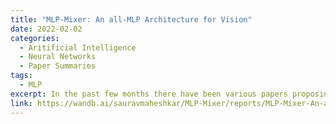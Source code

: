 ```yaml
---
title: "MLP-Mixer: An all-MLP Architecture for Vision"
date: 2022-02-02
categories: 
  - Aritificial Intelligence
  - Neural Networks
  - Paper Summaries
tags:
  - MLP
excerpt: In the past few months there have been various papers proposing MLP based architectures without Attention or Convolutions. This report analyses the paper 'MLP-Mixer An all-MLP Architecture for Vision' by Ilya Tolstikhin, Neil Houlsby, Alexander Kolesnikov, Lucas Beyer and others.
link: https://wandb.ai/sauravmaheshkar/MLP-Mixer/reports/MLP-Mixer-An-all-MLP-Architecture-for-Vision--Vmlldzo4MTUzMzQ
---
```

